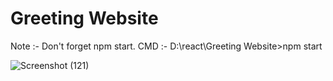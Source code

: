 # Greeting Website
Note :- Don't forget npm start.
CMD  :- D:\react\Greeting Website>npm start
 
![Screenshot (121)](https://user-images.githubusercontent.com/88532722/230290220-773d30b3-fcce-4401-adc6-cabbaacea461.png)
